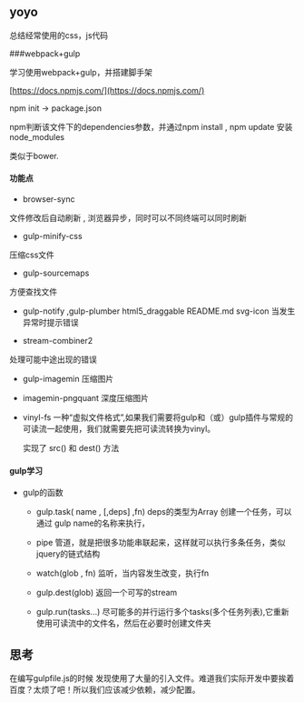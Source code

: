 ## yoyo

总结经常使用的css，js代码

###webpack+gulp
	
学习使用webpack+gulp，并搭建脚手架


[https://docs.npmjs.com/](https://docs.npmjs.com/)

npm init -> package.json

npm判断该文件下的dependencies参数，并通过npm install , npm update 安装 node_modules

类似于bower.

#### 功能点

* browser-sync

文件修改后自动刷新 , 浏览器异步，同时可以不同终端可以同时刷新

* gulp-minify-css

压缩css文件

* gulp-sourcemaps

方便查找文件

* gulp-notify ,gulp-plumber
html5_draggable
README.md
svg-icon
当发生异常时提示错误 

* stream-combiner2

处理可能中途出现的错误

* gulp-imagemin
压缩图片

* imagemin-pngquant
深度压缩图片

* vinyl-fs
一种“虚拟文件格式”,如果我们需要将gulp和（或）gulp插件与常规的可读流一起使用，我们就需要先把可读流转换为vinyl。

	实现了 src() 和 dest() 方法
#### gulp学习

* gulp的函数
	
	* gulp.task( name , [,deps] ,fn)
		deps的类型为Array
		创建一个任务，可以通过 gulp name的名称来执行，

	* pipe
		管道，就是把很多功能串联起来，这样就可以执行多条任务，类似jquery的链式结构

	* watch(glob , fn)
		监听，当内容发生改变，执行fn

	* gulp.dest(glob)
		返回一个可写的stream

	* gulp.run(tasks...)
		尽可能多的并行运行多个tasks(多个任务列表),它重新使用可读流中的文件名，然后在必要时创建文件夹


## 思考
在编写gulpfile.js的时候 发现使用了大量的引入文件。难道我们实际开发中要挨着百度？太烦了吧！所以我们应该减少依赖，减少配置。
